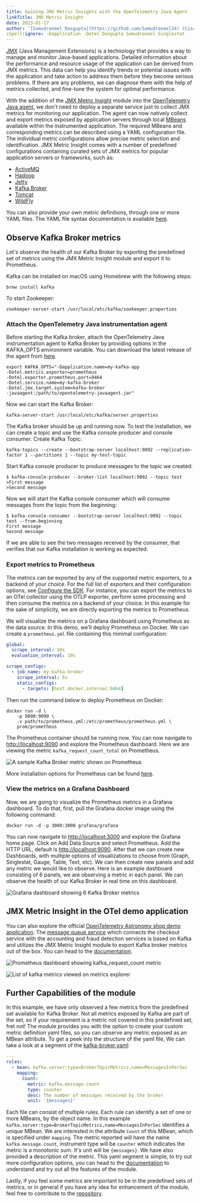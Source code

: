 ```yaml
---
title: Gaining JMX Metric Insights with the OpenTelemetry Java Agent
linkTitle: JMX Metric Insight
date: 2023-01-17
author: '[Samudraneel Dasgupta](https://github.com/Samudraneel24) (Cisco)'
cSpell:ignore: -Dapplication -Dotel Dasgupta Samudraneel Singlestat
---
```


[JMX](https://www.oracle.com/technical-resources/articles/javase/jmx.html) (Java
Management Extensions) is a technology that provides a way to manage and monitor
Java-based applications. Detailed information about the performance and resource
usage of the application can be derived from JMX metrics. This data can help you
identify trends or potential issues with the application and take action to
address them before they become serious problems. If there are any problems, we
can diagnose them with the help of metrics collected, and fine-tune the system
for optimal performance.

With the addition of the
[JMX Metric Insight](https://github.com/open-telemetry/opentelemetry-java-instrumentation/tree/main/instrumentation/jmx-metrics)
module into the
[OpenTelemetry Java agent](https://github.com/open-telemetry/opentelemetry-java-instrumentation),
we don't need to deploy a separate service just to collect JMX metrics for
monitoring our application. The agent can now natively collect and export
metrics exposed by application servers through local
[MBeans](https://docs.oracle.com/javase/tutorial/jmx/mbeans/index.html)
available within the instrumented application. The required MBeans and
corresponding metrics can be described using a YAML configuration file. The
individual metric configurations allow precise metric selection and
identification. JMX Metric Insight comes with a number of predefined
configurations containing curated sets of JMX metrics for popular application
servers or frameworks, such as:

- [ActiveMQ](https://github.com/open-telemetry/opentelemetry-java-instrumentation/blob/main/instrumentation/jmx-metrics/javaagent/activemq.md)
- [Hadoop](https://github.com/open-telemetry/opentelemetry-java-instrumentation/blob/main/instrumentation/jmx-metrics/javaagent/hadoop.md)
- [Jetty](https://github.com/open-telemetry/opentelemetry-java-instrumentation/blob/main/instrumentation/jmx-metrics/javaagent/jetty.md)
- [Kafka Broker](https://github.com/open-telemetry/opentelemetry-java-instrumentation/blob/main/instrumentation/jmx-metrics/javaagent/kafka-broker.md)
- [Tomcat](https://github.com/open-telemetry/opentelemetry-java-instrumentation/blob/main/instrumentation/jmx-metrics/javaagent/tomcat.md)
- [WildFly](https://github.com/open-telemetry/opentelemetry-java-instrumentation/blob/main/instrumentation/jmx-metrics/javaagent/wildfly.md)

You can also provide your own metric definitions, through one or more YAML
files. The YAML file syntax documentation is available
[here](https://github.com/open-telemetry/opentelemetry-java-instrumentation/tree/main/instrumentation/jmx-metrics/javaagent#configuration-files).

## Observe Kafka Broker metrics

Let's observe the health of our Kafka Broker by exporting the predefined set of
metrics using the JMX Metric Insight module and export it to Prometheus.

Kafka can be installed on macOS using Homebrew with the following steps:

```shell
brew install kafka
```

To start Zookeeper:

```shell
zookeeper-server-start /usr/local/etc/kafka/zookeeper.properties
```

### Attach the OpenTelemetry Java instrumentation agent

Before starting the Kafka broker, attach the OpenTelemetry Java instrumentation
agent to Kafka Broker by providing options in the KAFKA_OPTS environment
variable. You can download the latest release of the agent from
[here](https://github.com/open-telemetry/opentelemetry-java-instrumentation/releases).

```shell
export KAFKA_OPTS="-Dapplication.name=my-kafka-app
-Dotel.metrics.exporter=prometheus
-Dotel.exporter.prometheus.port=9464
-Dotel.service.name=my-kafka-broker
-Dotel.jmx.target.system=kafka-broker
-javaagent:/path/to/opentelemetry-javaagent.jar"
```

Now we can start the Kafka Broker:

```shell
kafka-server-start /usr/local/etc/kafka/server.properties
```

The Kafka broker should be up and running now. To test the installation, we can
create a topic and use the Kafka console producer and console consumer. Create
Kafka Topic:

```shell
kafka-topics --create --bootstrap-server localhost:9092 --replication-factor 1 --partitions 1 --topic my-test-topic
```

Start Kafka console producer to produce messages to the topic we created:

```console
$ kafka-console-producer --broker-list localhost:9092 --topic test
>First message
>Second message
```

Now we will start the Kafka console consumer which will consume messages from
the topic from the beginning:

```console
$ kafka-console-consumer --bootstrap-server localhost:9092 --topic test --from-beginning
First message
Second message
```

If we are able to see the two messages received by the consumer, that verifies
that our Kafka installation is working as expected.

### Export metrics to Prometheus

The metrics can be exported by any of the supported metric exporters, to a
backend of your choice. For the full list of exporters and their configuration
options, see [Configure the SDK](/docs/languages/java/configuration/). For
instance, you can export the metrics to an OTel collector using the OTLP
exporter, perform some processing and then consume the metrics on a backend of
your choice. In this example for the sake of simplicity, we are directly
exporting the metrics to Prometheus.

We will visualize the metrics on a Grafana dashboard using Prometheus as the
data source. In this demo, we’ll deploy Prometheus on Docker. We can create a
`prometheus.yml` file containing this minimal configuration:

```yaml
global:
  scrape_interval: 10s
  evaluation_interval: 10s

scrape_configs:
  - job_name: my-kafka-broker
    scrape_interval: 5s
    static_configs:
      - targets: [host.docker.internal:9464]
```

Then run the command below to deploy Prometheus on Docker:

```shell
docker run -d \
    -p 9090:9090 \
    -v path/to/prometheus.yml:/etc/prometheus/prometheus.yml \
    prom/prometheus
```

The Prometheus container should be running now. You can now navigate to
<http://localhost:9090> and explore the Prometheus dashboard. Here we are
viewing the metric `kafka_request_count_total` on Prometheus.

![A sample Kafka Broker metric shown on Prometheus](prometheus.png)

More installation options for Prometheus can be found
[here](https://prometheus.io/docs/prometheus/latest/installation/).

### View the metrics on a Grafana Dashboard

Now, we are going to visualize the Prometheus metrics in a Grafana dashboard. To
do that, first, pull the Grafana docker image using the following command:

```shell
docker run -d -p 3000:3000 grafana/grafana
```

You can now navigate to <http://localhost:3000> and explore the Grafana home
page. Click on Add Data Source and select Prometheus. Add the HTTP URL, default
is <http://localhost:9090>. After that we can create new Dashboards, with
multiple options of visualizations to choose from (Graph, Singlestat, Gauge,
Table, Text, etc). We can then create new panels and add any metric we would
like to observe. Here is an example dashboard consisting of 6 panels, we are
observing a metric in each panel. We can observe the health of our Kafka Broker
in real time on this dashboard.

![Grafana dashboard showing 6 Kafka Broker metrics](grafana.png)

## JMX Metric Insight in the OTel demo application

You can also explore the official
[OpenTelemetry Astronomy shop demo application](https://github.com/open-telemetry/opentelemetry-demo).
The
[message queue service](https://github.com/open-telemetry/opentelemetry-demo/tree/main/src/kafka)
which connects the checkout service with the accounting and fraud detection
services is based on Kafka and utilizes the JMX Metric Insight module to export
Kafka broker metrics out of the box. You can head to the
[documentation](/docs/demo/services/kafka/).

![Prometheus dashboard showing kafka_request_count metric](kafka-request-count-dashboard.png)

![List of kafka metrics viewed on metrics explorer](metrics-explorer.png)

## Further Capabilities of the module

In this example, we have only observed a few metrics from the predefined set
available for Kafka Broker. Not all metrics exposed by Kafka are part of the
set, so if your requirement is a metric not covered in this predefined set, fret
not! The module provides you with the option to create your custom metric
definition yaml files, so you can observe any metric exposed as an MBean
attribute. To get a peek into the structure of the yaml file, We can take a look
at a segment of the
[kafka-broker.yaml](https://github.com/open-telemetry/opentelemetry-java-instrumentation/blob/main/instrumentation/jmx-metrics/javaagent/src/main/resources/jmx/rules/kafka-broker.yaml):

```yaml
---
rules:
  - bean: kafka.server:type=BrokerTopicMetrics,name=MessagesInPerSec
    mapping:
      Count:
        metric: kafka.message.count
        type: counter
        desc: The number of messages received by the broker
        unit: '{messages}'
```

Each file can consist of multiple rules. Each rule can identify a set of one or
more MBeans, by the object name. In this example
`kafka.server:type=BrokerTopicMetrics,name=MessagesInPerSec` identifies a unique
MBean. We are interested in the attribute `Count` of this MBean, which is
specified under `mapping`. The metric reported will have the name
`kafka.message.count`, instrument type will be `counter` which indicates the
metric is a monotonic sum. It's unit will be `{messages}`. We have also provided
a description of the metric. This yaml segment is simple, to try out more
configuration options, you can head to the
[documentation](https://github.com/open-telemetry/opentelemetry-java-instrumentation/blob/main/instrumentation/jmx-metrics/javaagent/README.md)
to understand and try out all the features of the module.

Lastly, if you feel some metrics are important to be in the predefined sets of
metrics, or in general if you have any idea for enhancement of the module, feel
free to contribute to the
[repository](https://github.com/open-telemetry/opentelemetry-java-instrumentation).
